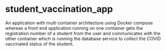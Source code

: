 # student_vaccination_app
An application with multi container architecture using Docker compose whereas a front end application running on one container gets the registration number of a student from the user and communicates with the other container which is running the database service to collect the COVID vaccinated status of the student.
